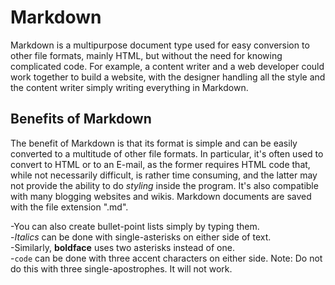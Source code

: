 # Markdown

Markdown is a multipurpose document type used for easy conversion to other file formats, 
mainly HTML, but without the need for knowing complicated code. For example, a content
writer and a web developer could work together to build a website, with the designer
handling all the style and the content writer simply writing everything in Markdown.  

## Benefits of Markdown

The benefit of Markdown is that its format is simple and can be easily converted to a
multitude of other file formats. In particular, it's often used to convert to HTML or
to an E-mail, as the former requires HTML code that, while not necessarily difficult, is
rather time consuming, and the latter may not provide the ability to do *styling* inside
the program. It's also compatible with many blogging websites and wikis. Markdown 
documents are saved with the file extension ".md".  

-You can also create bullet-point lists simply by typing them.  
-*Italics* can be done with single-asterisks on either side of text.  
-Similarly, **boldface** uses two asterisks instead of one.  
-```code``` can be done with three accent characters on either side. Note: Do not do this
with three single-apostrophes. It will not work.